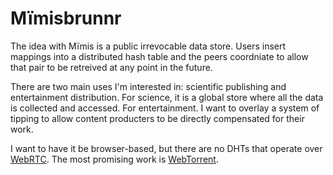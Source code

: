 Mïmisbrunnr
===========

The idea with Mïmis is a public irrevocable data store. Users insert mappings into a distributed hash table and the peers coordniate to allow that pair to be retreived at any point in the future.

There are two main uses I'm interested in: scientific publishing and entertainment distribution. For science, it is a global store where all the data is collected and accessed. For entertainment. I want to overlay a system of tipping to allow content producters to be directly compensated for their work.

I want to have it be browser-based, but there are no DHTs that operate over [WebRTC](http://webrtc.org). The most promising work is [WebTorrent](https://github.com/feross/webtorrent).


